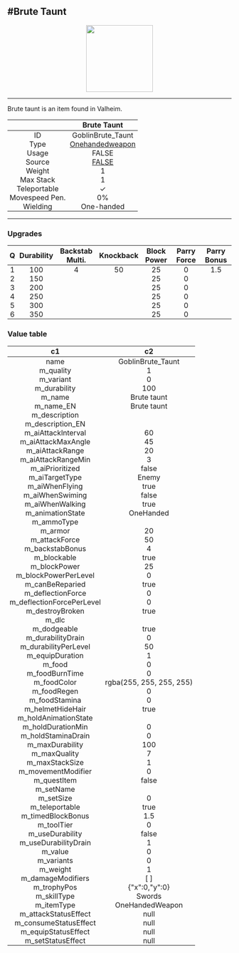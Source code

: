 <meta property="og:title" content="Brute Taunt - MoreValheim" /><meta property="og:type" content="website" /><meta property="og:image" content="/assets/brute_taunt.png" /><meta property="og:description" content="Brute Taunt is an item found in Valheim." /><meta name="theme-color" content="#546D78"><meta name="twitter:card" content="summary_large_image">
#Brute Taunt
-------------
<style>img {width:20px;}.tb {width:150px;display: block;margin-left: auto;margin-right: auto;}</style>

<style>.md-typeset table:not([class]) th:not([align]) {min-width:unset!important;}</style>
<style>td{padding:0em 0.3em!important;text-align:center!important;border-left:.05rem solid var(--md-default-fg-color--lightest)}</style>

<style>th{padding:0.1em 0.3em!important;text-align:center!important;font-weight:bold}</style>

<style>pre{text-align:right!important}</style>
<style>table tr td:first-child {border-left: 0;};</style>

<figure><img src="/assets/brute_taunt.png" class="tb" /><figcaption><small></small></figcaption></figure>

-------------

Brute taunt is an item found in Valheim.

|        | Brute Taunt              |
| ----------- | ------------------------------------ |
| ID |GoblinBrute_Taunt
| Type | [Onehandedweapon](../../types/onehandedweapon)
| Usage | FALSE<br>
| Source | [FALSE](../../item/false)
| Weight | 1 |
| Max Stack | 1 |
| Teleportable | ✓
| Movespeed Pen. | 0%
| Wielding | One-handed


-------------

### Upgrades
| Q | Durability | Backstab Multi. | Knockback | Block Power | Parry Force | Parry Bonus
| - | - | - | - | - | - | - 
1 | 100 | 4 | 50 | 25 | 0 | 1.5 | 
 | 2 | 150 |  |  | 25 | 0 |  | 
 | 3 | 200 |  |  | 25 | 0 |  | 
 | 4 | 250 |  |  | 25 | 0 |  | 
 | 5 | 300 |  |  | 25 | 0 |  | 
 | 6 | 350 |  |  | 25 | 0 |  | 


### Value table
|c1|c2|
|----|----|
|name|GoblinBrute_Taunt|
|m_quality|1|
|m_variant|0|
|m_durability|100|
|m_name|Brute taunt|
|m_name_EN|Brute taunt|
|m_description||
|m_description_EN||
|m_aiAttackInterval|60|
|m_aiAttackMaxAngle|45|
|m_aiAttackRange|20|
|m_aiAttackRangeMin|3|
|m_aiPrioritized|false|
|m_aiTargetType|Enemy|
|m_aiWhenFlying|true|
|m_aiWhenSwiming|false|
|m_aiWhenWalking|true|
|m_animationState|OneHanded|
|m_ammoType||
|m_armor|20|
|m_attackForce|50|
|m_backstabBonus|4|
|m_blockable|true|
|m_blockPower|25|
|m_blockPowerPerLevel|0|
|m_canBeReparied|true|
|m_deflectionForce|0|
|m_deflectionForcePerLevel|0|
|m_destroyBroken|true|
|m_dlc||
|m_dodgeable|true|
|m_durabilityDrain|0|
|m_durabilityPerLevel|50|
|m_equipDuration|1|
|m_food|0|
|m_foodBurnTime|0|
|m_foodColor|rgba(255, 255, 255, 255)|
|m_foodRegen|0|
|m_foodStamina|0|
|m_helmetHideHair|true|
|m_holdAnimationState||
|m_holdDurationMin|0|
|m_holdStaminaDrain|0|
|m_maxDurability|100|
|m_maxQuality|7|
|m_maxStackSize|1|
|m_movementModifier|0|
|m_questItem|false|
|m_setName||
|m_setSize|0|
|m_teleportable|true|
|m_timedBlockBonus|1.5|
|m_toolTier|0|
|m_useDurability|false|
|m_useDurabilityDrain|1|
|m_value|0|
|m_variants|0|
|m_weight|1|
|m_damageModifiers|[  ]|
|m_trophyPos|{"x":0,"y":0}|
|m_skillType|Swords|
|m_itemType|OneHandedWeapon|
|m_attackStatusEffect|null|
|m_consumeStatusEffect|null|
|m_equipStatusEffect|null|
|m_setStatusEffect|null|
